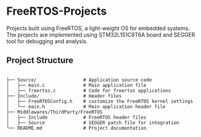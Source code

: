 # FreeRTOS-Projects


Projects built using FreeRTOS, a light-weight OS for embedded systems. The projects are implemented using STM32L151C8T6A board and SEGGER tool for debugging and analysis. 

## Project Structure

```plaintext

├── Source/                 # Application source code
│   ├── main.c              # Main application file
│   ├── freertos.c          # Code for freertos applications
├── Include/                # Header files
│   ├── FreeRTOSConfig.h    # customize the FreeRTOS kernel settings
│   └── main.h              # Main application header file
├── Middlewares/ThirdParty/FreeRTOS             
│   ├── Include             # FreeRTOS header files
│   ├── Source              # SEGGER patch file for integration
└── README.md               # Project documentation
